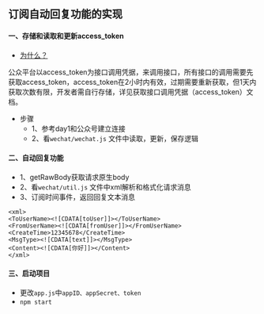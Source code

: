 ## 订阅自动回复功能的实现

#### 一、存储和读取和更新access_token
* [为什么？](https://mp.weixin.qq.com/wiki/home/)

公众平台以access_token为接口调用凭据，来调用接口，所有接口的调用需要先获取access_token，access_token在2小时内有效，过期需要重新获取，但1天内获取次数有限，开发者需自行存储，详见获取接口调用凭据（access_token）文档。

* 步骤
  * 1、参考day1和公众号建立连接
  * 2、看`wechat/wechat.js` 文件中读取，更新，保存逻辑

#### 二、自动回复功能
* 1、getRawBody获取请求原生body
* 2、看`wechat/util.js` 文件中xml解析和格式化请求消息
* 3、订阅时间事件，返回回复文本消息
```
<xml>
<ToUserName><![CDATA[toUser]]></ToUserName>
<FromUserName><![CDATA[fromUser]]></FromUserName>
<CreateTime>12345678</CreateTime>
<MsgType><![CDATA[text]]></MsgType>
<Content><![CDATA[你好]]></Content>
</xml>
```

#### 三、启动项目
* 更改`app.js`中`appID、appSecret、token`
* `npm start`
